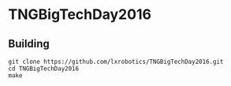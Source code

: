 # TNGBigTechDay2016

## Building

```
git clone https://github.com/lxrobotics/TNGBigTechDay2016.git
cd TNGBigTechDay2016
make
```
